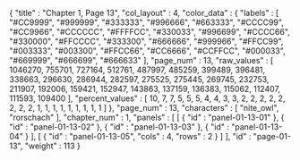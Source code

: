 {
  "title" : "Chapter 1, Page 13",
  "col_layout" : 4,
  "color_data" : {
    "labels" : [
      "#CC9999",
      "#999999",
      "#333333",
      "#996666",
      "#663333",
      "#CCCC99",
      "#CC9966",
      "#CCCCCC",
      "#FFFFCC",
      "#330033",
      "#996699",
      "#CCCC66",
      "#330000",
      "#FFCCCC",
      "#333300",
      "#666666",
      "#999966",
      "#FFCC99",
      "#003333",
      "#003300",
      "#FFCC66",
      "#CC6666",
      "#CCFFCC",
      "#000033",
      "#669999",
      "#666699",
      "#666633"
    ],
    "page_num" : 13,
    "raw_values" : [
      1046270,
      755701,
      727164,
      512761,
      487997,
      485259,
      399489,
      396481,
      338663,
      296630,
      286944,
      282597,
      275525,
      275445,
      269745,
      232753,
      211907,
      192006,
      159421,
      152947,
      143863,
      137159,
      136383,
      115062,
      112407,
      111593,
      109400
    ],
    "percent_values" : [
      10,
      7,
      7,
      5,
      5,
      5,
      4,
      4,
      3,
      3,
      2,
      2,
      2,
      2,
      2,
      2,
      2,
      2,
      1,
      1,
      1,
      1,
      1,
      1,
      1,
      1,
      1
    ]
  },
  "page_num" : 13,
  "characters" : [
    "nite_owl",
    "rorschach"
  ],
  "chapter_num" : 1,
  "panels" : [
    [
      {
        "id" : "panel-01-13-01"
      },
      {
        "id" : "panel-01-13-02"
      },
      {
        "id" : "panel-01-13-03"
      },
      {
        "id" : "panel-01-13-04"
      }
    ],
    [
      {
        "id" : "panel-01-13-05",
        "cols" : 4,
        "rows" : 2
      }
    ]
  ],
  "id" : "page-01-13",
  "weight" : 113
}
